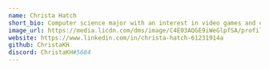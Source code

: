 ```yaml
---
name: Christa Hatch
short_bio: Computer science major with an interest in video games and cosplay. Currently the ICC representative for the Computer Science Club.
image_url: https://media.licdn.com/dms/image/C4E03AQGE9iWeGlpfSA/profile-displayphoto-shrink_200_200/0?e=1553731200&v=beta&t=dsySnp3rKXIS0SCYVtC2pDPPd0sg4D3ad3Mw8v8FxyA
website: https://www.linkedin.com/in/christa-hatch-61231914a
github: ChristaKH
discord: ChristaKH#5684
---
```

